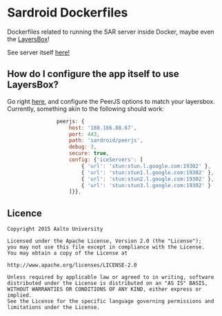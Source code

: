 # Sardroid Dockerfiles
Dockerfiles related to running the SAR server inside Docker, maybe even the [LayersBox](https://github.com/learning-layers/LayersBox)!

See server itself [here!](https://github.com/melonmanchan/sardroid-server)

## How do I configure the app itself to use LayersBox?

Go right [here](https://github.com/melonmanchan/sardroid/blob/master/app/js/app.js#L44), and configure the PeerJS options to match your layersbox. Currently, something akin to the following should work:

```javascript
                peerjs: {
                    host: '188.166.88.67',
                    port: 443,
                    path: 'sardroid/peerjs',
                    debug: 3,
                    secure: true,
                    config: {'iceServers': [
                        { 'url': 'stun:stun.l.google.com:19302' },
                        { 'url': 'stun:stun1.l.google.com:19302' },
                        { 'url': 'stun:stun2.l.google.com:19302' },
                        { 'url': 'stun:stun3.l.google.com:19302' }
                    ]}},
```

Licence
-------

```
Copyright 2015 Aalto University

Licensed under the Apache License, Version 2.0 (the "License");
you may not use this file except in compliance with the License.
You may obtain a copy of the License at

http://www.apache.org/licenses/LICENSE-2.0

Unless required by applicable law or agreed to in writing, software
distributed under the License is distributed on an "AS IS" BASIS,
WITHOUT WARRANTIES OR CONDITIONS OF ANY KIND, either express or implied.
See the License for the specific language governing permissions and
limitations under the License.
```

